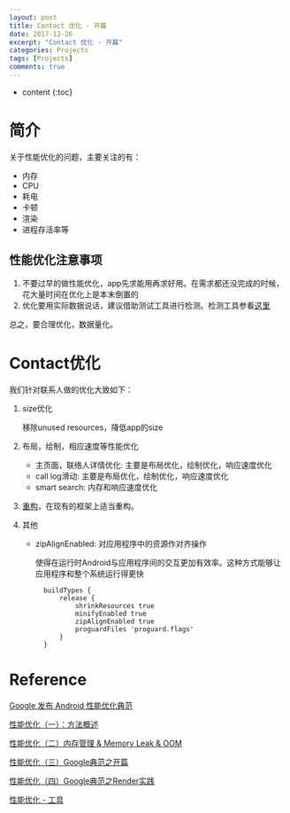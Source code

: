 ```yaml
---
layout: post
title: Contact 优化 - 开篇
date: 2017-12-26
excerpt: "Contact 优化 - 开篇"
categories: Projects
tags: [Projects]
comments: true
---
```



* content
{:toc}




# 简介

关于性能优化的问题，主要关注的有：

- 内存
- CPU
- 耗电
- 卡顿
- 渲染
- 进程存活率等

## 性能优化注意事项

1. 不要过早的做性能优化，app先求能用再求好用。在需求都还没完成的时候，花大量时间在优化上是本末倒置的
2. 优化要用实际数据说话，建议借助测试工具进行检测。检测工具参看[这里](http://vivianking6855.github.io/2017/12/26/Android-optimization-Tool/)

总之，要合理优化，数据量化。

# Contact优化

我们针对联系人做的优化大致如下：

1. size优化

    移除unused resources，降低app的size

2. 布局，绘制，相应速度等性能优化

    - 主页面，联络人详情优化: 主要是布局优化，绘制优化，响应速度优化
    - call log滑动: 主要是布局优化，绘制优化，响应速度优化
    - smart search: 内存和响应速度优化

3. [重构](http://vivianking6855.github.io/2017/03/30/Android-Design-Refactoring/)，在现有的框架上适当重构。

4. 其他
    - zipAlignEnabled: 对应用程序中的资源作对齐操作 
    
        使得在运行时Android与应用程序间的交互更加有效率。这种方式能够让应用程序和整个系统运行得更快
    
            buildTypes {
                release {
                    shrinkResources true
                    minifyEnabled true
                    zipAlignEnabled true
                    proguardFiles 'proguard.flags'
                }
            }


# Reference

[Google 发布 Android 性能优化典范](http://www.oschina.net/news/60157/android-performance-patterns?sid=07vbqo00ovnh233e0ain6ue5a6)

[性能优化（一）：方法概述](http://vivianking6855.github.io/2017/02/27/Android-optimization-1-method/)

[性能优化（二）内存管理 & Memory Leak & OOM](http://vivianking6855.github.io/2017/02/27/Android-optimization-2-OOM/)

[性能优化（三）Google典范之开篇](http://vivianking6855.github.io/2017/03/13/Android-optimization-3-Google-Publish/)

[性能优化（四）Google典范之Render实践](http://vivianking6855.github.io/2017/03/14/Android-optimization-4-Google-Publish-Render/)

[性能优化 - 工具](http://vivianking6855.github.io/2017/12/26/Android-optimization-Tool/)